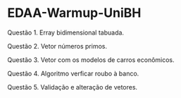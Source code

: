 # EDAA-Warmup-UniBH

Questão 1. Erray bidimensional tabuada.

Questão 2. Vetor números primos.

Questão 3. Vetor com os modelos de carros econômicos.

Questão 4. Algoritmo verficar roubo à banco.

Questão 5. Validação e alteração de vetores.

